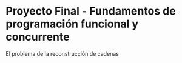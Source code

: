 # Proyecto Final  - Fundamentos de programación funcional y concurrente

El problema de la reconstrucción de cadenas
